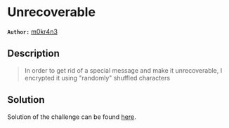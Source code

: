 # Unrecoverable

**`Author:`** [m0kr4n3](https://github.com/m0kr4n3)

## Description

> In order to get rid of a special message and make it unrecoverable, 
> I encrypted it using "randomly" shuffled characters  

## Solution

Solution of the challenge can be found [here](solution/).
